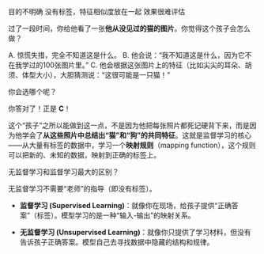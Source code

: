 目的不明确
没有标签，特征相似度放在一起
效果很难评估

过了一段时间，你给他看了一张**他从没见过的猫的图片**。你觉得这个孩子会怎么做？

A. 惊慌失措，完全不知道这是什么。 B. 他会说：“我不知道这是什么，因为它不在我学过的100张图片里。” C. 他会根据这张图片上的特征（比如尖尖的耳朵、胡须、体型大小），大胆猜测说：“这很可能是一只猫！”

你会选哪个呢？

你答对了！正是 **C**！

这个“孩子”之所以能做到这一点，不是因为他把每张照片都死记硬背下来，而是因为他学会了**从这些照片中总结出“猫”和“狗”的共同特征**。这就是监督学习的核心——从大量有标签的数据中，学习一个**映射规则**（mapping function），这个规则可以把新的、未知的数据，映射到正确的标签上。

无监督学习和监督学习最大的区别？

无监督学习不需要“老师”的指导（即没有标签）。

- **监督学习 (Supervised Learning)**：就像你在现场，给孩子提供“正确答案”（标签）。模型学习的是一种“输入-输出”的映射关系。
    
- **无监督学习 (Unsupervised Learning)**：就像你只提供了学习材料，但没有告诉孩子正确答案。模型自己去寻找数据中隐藏的结构和规律。